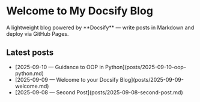 <div class="cover">
<h1>Welcome to My Docsify Blog</h1>
A lightweight blog powered by **Docsify** — write posts in Markdown and deploy via GitHub Pages.
</div>

## Latest posts
<ul class="post-list">
  <li>[2025-09-10 — Guidance to OOP in Python](posts/2025-09-10-oop-python.md)</li>
  <li>[2025-09-09 — Welcome to your Docsify Blog](posts/2025-09-09-welcome.md)</li>
  <li>[2025-09-08 — Second Post](posts/2025-09-08-second-post.md)</li>
</ul>
